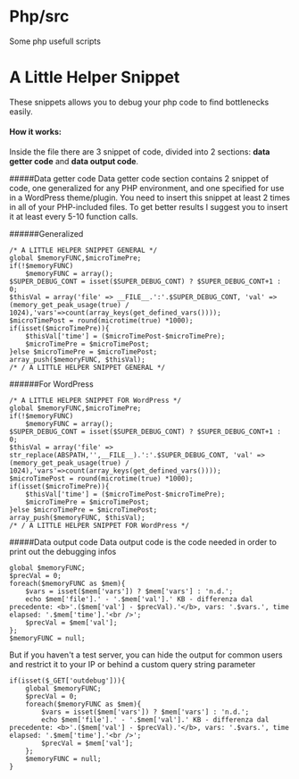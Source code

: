# Php/src
Some php usefull scripts

# A Little Helper Snippet
These snippets allows you to debug your php code to find bottlenecks easily.

#### How it works:
Inside the file there are 3 snippet of code, divided into 2 sections: **data getter code** and **data output code**.

#####Data getter code
Data getter code section contains 2 snippet of code, one generalized for any PHP environment, and one specified for use in a WordPress theme/plugin.
You need to insert this snippet at least 2 times in all of your PHP-included files. 
To get better results I suggest you to insert it at least every 5-10 function calls.

######Generalized
```
/* A LITTLE HELPER SNIPPET GENERAL */
global $memoryFUNC,$microTimePre;
if(!$memoryFUNC)
	$memoryFUNC = array();
$SUPER_DEBUG_CONT = isset($SUPER_DEBUG_CONT) ? $SUPER_DEBUG_CONT+1 : 0;
$thisVal = array('file' => __FILE__.':'.$SUPER_DEBUG_CONT, 'val' => (memory_get_peak_usage(true) / 1024),'vars'=>count(array_keys(get_defined_vars())));
$microTimePost = round(microtime(true) *1000);
if(isset($microTimePre)){
	$thisVal['time'] = ($microTimePost-$microTimePre);
	$microTimePre = $microTimePost;
}else $microTimePre = $microTimePost;
array_push($memoryFUNC, $thisVal);
/* / A LITTLE HELPER SNIPPET GENERAL */
```

######For WordPress
```
/* A LITTLE HELPER SNIPPET FOR WordPress */
global $memoryFUNC,$microTimePre;
if(!$memoryFUNC)
	$memoryFUNC = array();
$SUPER_DEBUG_CONT = isset($SUPER_DEBUG_CONT) ? $SUPER_DEBUG_CONT+1 : 0;
$thisVal = array('file' => str_replace(ABSPATH,'',__FILE__).':'.$SUPER_DEBUG_CONT, 'val' => (memory_get_peak_usage(true) / 1024),'vars'=>count(array_keys(get_defined_vars())));
$microTimePost = round(microtime(true) *1000);
if(isset($microTimePre)){
	$thisVal['time'] = ($microTimePost-$microTimePre);
	$microTimePre = $microTimePost;
}else $microTimePre = $microTimePost;
array_push($memoryFUNC, $thisVal);
/* / A LITTLE HELPER SNIPPET FOR WordPress */
```

#####Data output code
Data output code is the code needed in order to print out the debugging infos
```
global $memoryFUNC;
$precVal = 0;
foreach($memoryFUNC as $mem){
	$vars = isset($mem['vars']) ? $mem['vars'] : 'n.d.';
	echo $mem['file'].' - '.$mem['val'].' KB - differenza dal precedente: <b>'.($mem['val'] - $precVal).'</b>, vars: '.$vars.', time elapsed: '.$mem['time'].'<br />';
	$precVal = $mem['val'];
};
$memoryFUNC = null;
```

But if you haven't a test server, you can hide the output for common users and restrict it to your IP or behind a custom query string parameter
```
if(isset($_GET['outdebug'])){
	global $memoryFUNC;
	$precVal = 0;
	foreach($memoryFUNC as $mem){
		$vars = isset($mem['vars']) ? $mem['vars'] : 'n.d.';
		echo $mem['file'].' - '.$mem['val'].' KB - differenza dal precedente: <b>'.($mem['val'] - $precVal).'</b>, vars: '.$vars.', time elapsed: '.$mem['time'].'<br />';
		$precVal = $mem['val'];
	};
	$memoryFUNC = null;
}
```
